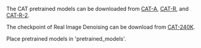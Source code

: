 The CAT pretrained models can be downloaded from [CAT-A](https://ufile.io/jb3i0ekr), [CAT-R](https://ufile.io/tk20uzp7), and [CAT-R-2](https://ufile.io/czi6mttr).

The checkpoint of Real Image Denoising can be download from [CAT-240K](https://ufile.io/mmhgoj6a).

Place pretrained models in 'pretrained_models'.

